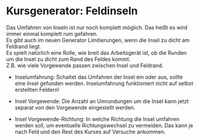 # Kursgenerator: Feldinseln

  
Das Umfahren von Inseln ist nur noch komplett möglich. Das heißt es wird immer einmal komplett rum gefahren.  
Es gibt auch im neuen Generator Limitierungen, wenn die Insel zu dicht am Feldrand liegt.  
Es spielt natürlich eine Rolle, wie breit das Arbeitsgerät ist, ob die Runden um die Insel zu dicht zum Rand des Feldes kommt.  
Z.B. wie viele Vorgewende passen zwischen Insel und Feldrand.  


  

- Inselumfahrung: Schaltet das Umfahren der Insel ein oder aus, sollte eine Insel gefunden werden. Inselumfahrung funktioniert nicht auf selbst erstellten Feldern!  

- Insel Vorgewende: Die Anzahl an Umrundungen um die Insel kann jetzt separat von den Vorgewende eingestellt werden.  

- Insel Vorgewende-Richtung: In welche Richtung die Insel umfahren werden soll, um eventuelle Richtungswechsel zu vermeiden. Das kann je nach Feld und den Rest des Kurses auf Versuche ankommen.  


